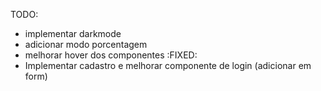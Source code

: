 TODO:
* implementar darkmode
* adicionar modo porcentagem
* melhorar hover dos componentes :FIXED:
* Implementar cadastro e melhorar componente de login (adicionar em form)
